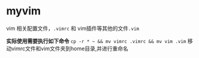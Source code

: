 # myvim
vim 相关配置文件，`.vimrc` 和 vim插件等其他的文件`.vim`

**实际使用需要执行如下命令**
`cp -r * ~ && mv vimrc .vimrc && mv vim .vim`
移动vimrc文件和vim文件夹到home目录,并进行重命名
